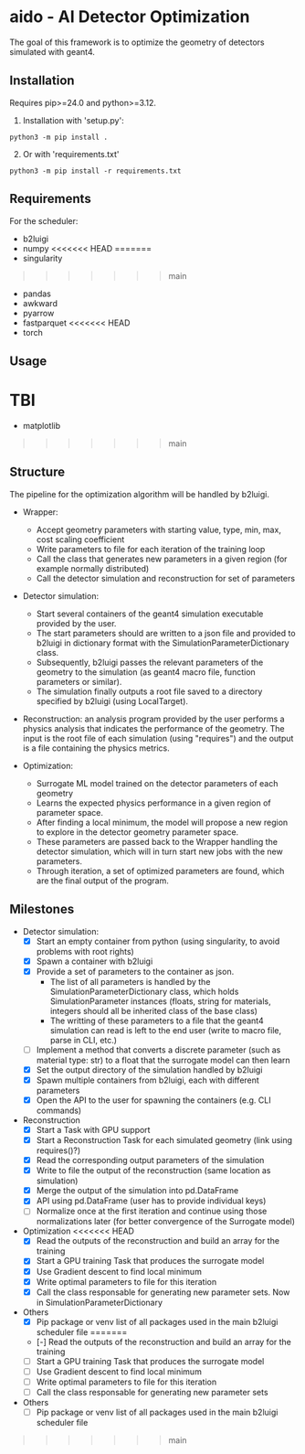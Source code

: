 # aido - AI Detector Optimization

The goal of this framework is to optimize the geometry of detectors simulated with geant4.

## Installation

Requires pip>=24.0 and python>=3.12. 

1. Installation with 'setup.py':
```
python3 -m pip install .
```
2. Or with 'requirements.txt'
```
python3 -m pip install -r requirements.txt
```

## Requirements

For the scheduler:

 - b2luigi
 - numpy
<<<<<<< HEAD
=======
 - singularity
>>>>>>> main
 - pandas
 - awkward
 - pyarrow
 - fastparquet
<<<<<<< HEAD
 - torch

## Usage

TBI
=======
 - matplotlib
>>>>>>> main

## Structure

The pipeline for the optimization algorithm will be handled by b2luigi. 

 - Wrapper:
    - Accept geometry parameters with starting value, type, min, max, cost scaling coefficient
    - Write parameters to file for each iteration of the training loop
    - Call the class that generates new parameters in a given region (for example normally distributed)
    - Call the detector simulation and reconstruction for set of parameters

 - Detector simulation: 
    - Start several containers of the geant4 simulation executable provided by the user.
    - The start parameters should are written to a json file and provided to b2luigi in dictionary format with the SimulationParameterDictionary class.
    - Subsequently, b2luigi passes the relevant parameters of the geometry to the simulation (as geant4 macro file, function parameters or similar).
    - The simulation finally outputs a root file saved to a directory specified by b2luigi (using LocalTarget).

 - Reconstruction: an analysis program provided by the user performs a physics analysis that indicates the performance of the geometry. The input is the root file of each simulation (using "requires") and the output is a file containing the physics metrics. 

  - Optimization: 
    - Surrogate ML model trained on the detector parameters of each geometry
    - Learns the expected physics performance in a given region of parameter space.
    - After finding a local minimum, the model will propose a new region to explore in the detector geometry parameter space.
    - These parameters are passed back to the Wrapper handling the detector simulation, which will in turn start new jobs with the new parameters.
    - Through iteration, a set of optimized parameters are found, which are the final output of the program.

  ## Milestones

  - Detector simulation:
    - [x] Start an empty container from python (using singularity, to avoid problems with root rights)
    - [x] Spawn a container with b2luigi
    - [x] Provide a set of parameters to the container as json. 
        - The list of all parameters is handled by the SimulationParameterDictionary class, which holds SimulationParameter instances (floats, string for materials, integers should all be inherited class of the base class)
        - The writting of these parameters to a file that the geant4 simulation can read is left to the end user (write to macro file, parse in CLI, etc.)
    - [ ] Implement a method that converts a discrete parameter (such as material type: str) to a float that the surrogate model can then learn
    - [x] Set the output directory of the simulation handled by b2luigi
    - [x] Spawn multiple containers from b2luigi, each with different parameters
    - [x] Open the API to the user for spawning the containers (e.g. CLI commands)

 - Reconstruction
    - [x] Start a Task with GPU support
    - [x] Start a Reconstruction Task for each simulated geometry (link using requires()?)
    - [x] Read the corresponding output parameters of the simulation
    - [x] Write to file the output of the reconstruction (same location as simulation)
    - [x] Merge the output of the simulation into pd.DataFrame 
    - [x] API using pd.DataFrame (user has to provide individual keys)
    - [ ] Normalize once at the first iteration and continue using those normalizations later (for better convergence of the Surrogate model)

 - Optimization
<<<<<<< HEAD
    - [x] Read the outputs of the reconstruction and build an array for the training
    - [x] Start a GPU training Task that produces the surrogate model
    - [x] Use Gradient descent to find local minimum
    - [x] Write optimal parameters to file for this iteration
    - [x] Call the class responsable for generating new parameter sets. Now in SimulationParameterDictionary

 - Others
    - [x] Pip package or venv list of all packages used in the main b2luigi scheduler file
=======
    - [-] Read the outputs of the reconstruction and build an array for the training
    - [ ] Start a GPU training Task that produces the surrogate model
    - [ ] Use Gradient descent to find local minimum
    - [ ] Write optimal parameters to file for this iteration
    - [ ] Call the class responsable for generating new parameter sets

 - Others
    - [ ] Pip package or venv list of all packages used in the main b2luigi scheduler file
>>>>>>> main
